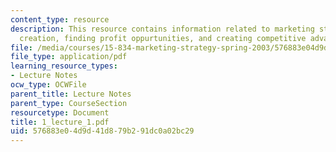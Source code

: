 ```yaml
---
content_type: resource
description: This resource contains information related to marketing strategy, value
  creation, finding profit oppurtunities, and creating competitive advantage.
file: /media/courses/15-834-marketing-strategy-spring-2003/576883e04d9d41d879b291dc0a02bc29_1_lecture_1.pdf
file_type: application/pdf
learning_resource_types:
- Lecture Notes
ocw_type: OCWFile
parent_title: Lecture Notes
parent_type: CourseSection
resourcetype: Document
title: 1_lecture_1.pdf
uid: 576883e0-4d9d-41d8-79b2-91dc0a02bc29
---
```


